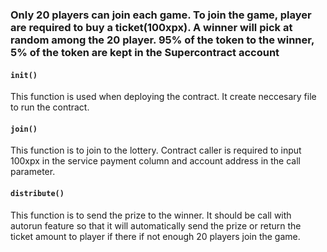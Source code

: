 ### Only 20 players can join each game. To join the game, player are required to buy a ticket(100xpx). A winner will pick at random among the 20 player. 95% of the token to the winner, 5% of the token are kept in the Supercontract account

#### ```init()```
This function is used when deploying the contract. It create neccesary file to run the contract.

#### ```join()```
This function is to join to the lottery. Contract caller is required to input 100xpx in the service payment column and account address in the call parameter.

#### ```distribute()```
This function is to send the prize to the winner. It should be call with autorun feature so that it will automatically send the prize or return the ticket amount to player if there if not enough 20 players join the game.
